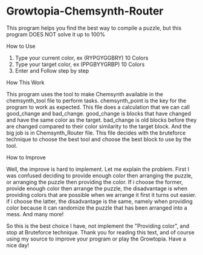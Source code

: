 # Growtopia-Chemsynth-Router
This program helps you find the best way to compile a puzzle, but this program DOES NOT solve it up to 100%

How to Use
1. Type your current color, ex (RYPGYGGBRY) 10 Colors
2. Type your target color, ex (PPGBYYGRBP) 10 Colors
3. Enter and Follow step by step

How This Work

This program uses the tool to make Chemsynth available in the chemsynth_tool file to perform tasks.
chemsynth_point is the key for the program to work as expected. This file does a calculation that we can call good_change 
and bad_change. good_change is blocks that have changed and have the same color as the target. bad_change is old blocks 
before they are changed compared to their color similarity to the target block.
And the big job is in Chemsynth_Router file. This file decides with the bruteforce technique to choose the best tool and 
choose the best block to use by the tool.

How to Improve

Well, the improve is hard to implement. Let me explain the problem.
First I was confused deciding to provide enough color then arranging the puzzle, or arranging the puzzle then providing the color.
If i choose the former, provide enough color then arrange the puzzle, the disadvantage is when providing colors that are 
possible when we arrange it first it turns out easier.
if i choose the latter, the disadvantage is the same, namely when providing color because it can randomize the puzzle that has 
been arranged into a mess.
And many more!

So this is the best choice I have, not implement the "Providing color", and stop at Bruteforce technique.
Thank you for reading this text, and of course using my source to improve your program or play the Growtopia.
Have a nice day!
